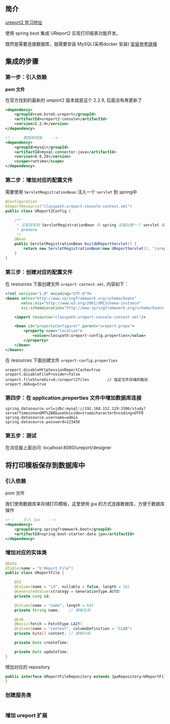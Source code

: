 ## 简介

[ureport2 学习地址](https://www.w3cschool.cn/ureport/)

使用 spring boot 集成 UReport2 实现打印报表功能开发。

既然是需要连接数据库，就需要安装 MySQL(采用docker 安装) [安装参考链接](https://blog.csdn.net/qq_18948359/article/details/125486934?spm=1001.2014.3001.5502)

## 集成的步骤

### 第一步：引入依赖

**pom 文件**

在官方找到的最新的 ureport2 版本就是这个 2.2.9, 后面没有再更新了
```xml
<dependency>
    <groupId>com.bstek.ureport</groupId>
    <artifactId>ureport2-console</artifactId>
    <version>2.2.9</version>
</dependency>

<!--    数据库链接    -->
<dependency>
    <groupId>mysql</groupId>
    <artifactId>mysql-connector-java</artifactId>
    <version>8.0.29</version>
    <scope>runtime</scope>
</dependency>
```

### 第二步：增加对应的配置文件
需要使用 `ServletRegistrationBean` 注入一个 `servlet` 到 spring中
```java
@Configuration
@ImportResource("classpath:ureport-console-context.xml")
public class UReport2Config {

    /**
     * 这里是采用 ServletRegistrationBean 向 spring 容器创建一个 servlet 服务
     * @return
     */
    @Bean
    public ServletRegistrationBean buildUReportServlet() {
        return new ServletRegistrationBean(new UReportServlet(), "/ureport/*");
    }
}
```

### 第三步：创建对应的配置文件
在 resources 下面创建文件 `ureport-context.xml`, 内容如下：
```xml
<?xml version="1.0" encoding="UTF-8"?>
<beans xmlns="http://www.springframework.org/schema/beans"
       xmlns:xsi="http://www.w3.org/2001/XMLSchema-instance"
       xsi:schemaLocation="http://www.springframework.org/schema/beans http://www.springframework.org/schema/beans/spring-beans-3.0.xsd">

    <import resource="classpath:ureport-console-context.xml"/>

    <bean id="propertyConfigurer" parent="ureport.props">
        <property name="location">
            <value>classpath:ureport-config.properties</value>
        </property>
    </bean>
</beans>
```

在 resources 下面创建文件 `ureport-config.properties`
```properties
ureport.disableHttpSessionReportCache=true
ureport.disableFileProvider=false
ureport.fileStoreDir=d:/ureport2files        // 指定文件存储的路劲
ureport.debug=true
```

### 第四步：在 application.properties 文件中增加数据库连接
```properties
spring.datasource.url=jdbc:mysql://192.168.152.129:3306/study?serverTimezone=GMT%2B8&useUnicode=true&characterEncoding=UTF8
spring.datasource.username=admin
spring.datasource.password=123456
```

### 第五步：测试
在浏览器上面访问: localhost:8080/ureport/designer

## 将打印模板保存到数据库中

### 引入依赖

pom 文件

我们使用数据库来存储打印模板，这里使用 jpa 的方式连接数据库，方便于数据库操作

```xml
<!--    引入 Jpa    -->
<dependency>
    <groupId>org.springframework.boot</groupId>
    <artifactId>spring-boot-starter-data-jpa</artifactId>
</dependency>
```

### 增加对应的实体类
```java
@Data
@Table(name = "U_Report_File")
public class UReportFile {

    @Id
    @Column(name = "id", nullable = false, length = 16)
    @GeneratedValue(strategy = GenerationType.AUTO)
    private Long id;

    @Column(name = "name", length = 64)
    private String name;    // 模板名称

    @Lob
    @Basic(fetch = FetchType.LAZY)
    @Column(name = "context", columnDefinition = "CLOB")
    private byte[] content; // 模板内容

    private Date createTime;

    private Date updateTime;
}
```

增加对应的 repository

```java
public interface UReportFileRepository extends JpaRepository<UReportFile, Long> {
}
```

### 创建服务类
```java

```

### 增加 ureport 扩展
```java

```